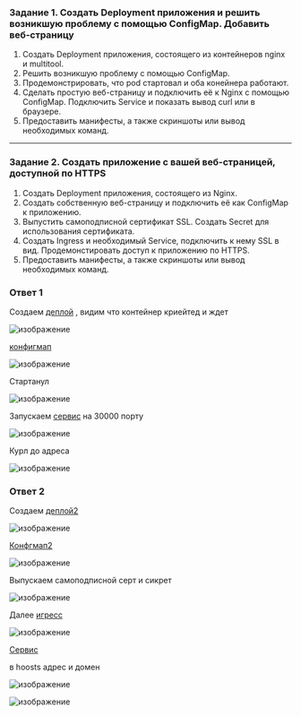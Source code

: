 ### Задание 1. Создать Deployment приложения и решить возникшую проблему с помощью ConfigMap. Добавить веб-страницу

1. Создать Deployment приложения, состоящего из контейнеров nginx и multitool.
2. Решить возникшую проблему с помощью ConfigMap.
3. Продемонстрировать, что pod стартовал и оба конейнера работают.
4. Сделать простую веб-страницу и подключить её к Nginx с помощью ConfigMap. Подключить Service и показать вывод curl или в браузере.
5. Предоставить манифесты, а также скриншоты или вывод необходимых команд.

------

### Задание 2. Создать приложение с вашей веб-страницей, доступной по HTTPS 

1. Создать Deployment приложения, состоящего из Nginx.
2. Создать собственную веб-страницу и подключить её как ConfigMap к приложению.
3. Выпустить самоподписной сертификат SSL. Создать Secret для использования сертификата.
4. Создать Ingress и необходимый Service, подключить к нему SSL в вид. Продемонстировать доступ к приложению по HTTPS. 
4. Предоставить манифесты, а также скриншоты или вывод необходимых команд.


### Ответ 1

Создаем [деплой](https://github.com/Vadim-Nazarov/netologi/blob/main/kubernetes/23/deploy.yaml)   , видим что контейнер криейтед и ждет

![изображение](https://github.com/Vadim-Nazarov/netologi/assets/107613708/84d2a81c-df1a-4312-b8f8-1ba60070b5b7)

[конфигмап](https://github.com/Vadim-Nazarov/netologi/blob/main/kubernetes/23/configmap.yaml)

![изображение](https://github.com/Vadim-Nazarov/netologi/assets/107613708/9d3376af-3734-4999-b200-110016e6d4b9)

Стартанул

![изображение](https://github.com/Vadim-Nazarov/netologi/assets/107613708/9f231584-cf3e-4d45-b5b0-3149c2f6d59f)

Запускаем [сервис](https://github.com/Vadim-Nazarov/netologi/blob/main/kubernetes/23/svc.yaml) на 30000 порту

![изображение](https://github.com/Vadim-Nazarov/netologi/assets/107613708/ea5028d4-3dae-473a-8eab-848ee2ecfeb8)

Курл до адреса

![изображение](https://github.com/Vadim-Nazarov/netologi/assets/107613708/7944bd46-c7c8-4ffe-8d17-e9efe26cbd93)

### Ответ 2

Создаем [деплой2](https://github.com/Vadim-Nazarov/netologi/blob/main/kubernetes/23/deploy2.yaml)

![изображение](https://github.com/Vadim-Nazarov/netologi/assets/107613708/af20bbd9-5349-458c-93fb-8f81134f9dd4)

[Конфгмап2](https://github.com/Vadim-Nazarov/netologi/blob/main/kubernetes/23/configmap2.yaml)

![изображение](https://github.com/Vadim-Nazarov/netologi/assets/107613708/3233802d-aaaf-4ac2-93a0-95e6651e9335)

Выпускаем  самоподписной серт и сикрет

![изображение](https://github.com/Vadim-Nazarov/netologi/assets/107613708/4a22c61d-5158-4cae-8755-b27ff2797a16)

Далее [игресс](https://github.com/Vadim-Nazarov/netologi/blob/main/kubernetes/23/ingress.yaml)

![изображение](https://github.com/Vadim-Nazarov/netologi/assets/107613708/1b1e91b0-9fc1-453c-99cd-1bfdadb33c6c)

[Сервис](https://github.com/Vadim-Nazarov/netologi/blob/main/kubernetes/23/svc2.yaml)

в hoosts адрес и домен

![изображение](https://github.com/Vadim-Nazarov/netologi/assets/107613708/2d80a155-d7b0-4046-9b99-6adcaf74832b)

![изображение](https://github.com/Vadim-Nazarov/netologi/assets/107613708/5b06f0e8-ca57-4e25-94a3-dcd930da3685)











